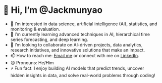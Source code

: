 # 👋 Hi, I’m @Jackmunyao  
- 👀 I’m interested in data science, artificial intelligence (AI), statistics, and monitoring & evaluation.  
- 🌱 I’m currently learning advanced techniques in AI, hierarchical time series forecasting, and deep learning.  
- 💞️ I’m looking to collaborate on AI-driven projects, data analytics, research initiatives, and innovative solutions that make an impact.  
- 📫 How to reach me: [Email me](mailto:jackson.munyao@aims-cameroon.org) or connect with me on [LinkedIn](https://www.linkedin.com/in/jackson-munyao-16235320a).  
- 😄 Pronouns: He/Him  
- ⚡ Fun fact: I enjoy building AI models that predict trends, uncover hidden insights in data, and solve real-world problems through coding!  
